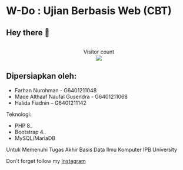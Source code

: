 # W-Do : Ujian Berbasis Web (CBT)

## Hey there :wave:

<img src="https://raw.githubusercontent.com/sagar-viradiya/sagar-viradiya/master/resources/banner.png" alt="">

<p align="center"> 
  Visitor count<br>
  <img src="https://profile-counter.glitch.me/Abrumz/count.svg" />
</p>

## Dipersiapkan oleh:
- Farhan Nurohman - G6401211048
- Made Althaaf Naufal Gusendra - G6401211068
- Halida Fiadnin – G6401211142


Teknologi:
- PHP 8.*.*
- Bootstrap 4.*.*
- MySQL/MariaDB

Untuk Memenuhi Tugas Akhir Basis Data Ilmu Komputer IPB University

Don't forget follow my <a href="https://www.instagram.com/althaaf1601/">Instagram</a>
